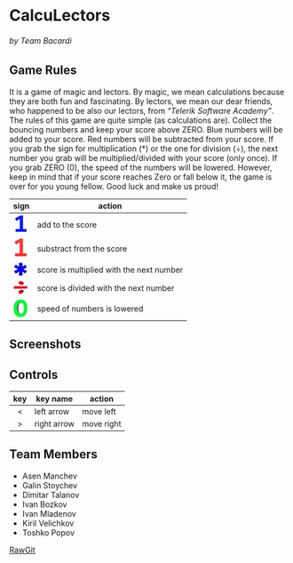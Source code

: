 # CalcuLectors

###### by Team Bacardi

## Game Rules

It is a game of magic and lectors. By magic, we mean calculations because they are both fun and fascinating. By lectors, we mean our dear friends, who happened to be also our lectors, from *“Telerik Software Academy”*. The rules of this game are quite simple (as calculations are). Collect the bouncing numbers and keep your score above ZERO. Blue numbers will be added to your score. Red numbers will be subtracted from your score. If you grab the sign for multiplication (*) or the one for division (÷), the next number you grab will be multiplied/divided with your score (only once). If you grab ZERO (0), the speed of the numbers will be lowered. However, keep in mind that if your score reaches Zero or fall below it, the game is over for you young fellow. Good luck and make us proud!


|   sign |   action   |
|-------------------------------------------------------------|------------------|
| ![alt tag](https://github.com/GalinStoychev/TeamBacardi/blob/master/images/signs/oneBlue.jpg?raw=true)  | add to the score |
| ![alt tag](https://github.com/GalinStoychev/TeamBacardi/blob/master/images/signs/oneRed.jpg?raw=true)  | substract from the score |
| ![alt tag](https://github.com/GalinStoychev/TeamBacardi/blob/master/images/signs/multiplyBlue.jpg?raw=true)  | score is multiplied with the next number |
| ![alt tag](https://github.com/GalinStoychev/TeamBacardi/blob/master/images/signs/divideRed.jpg?raw=true)  | score is divided with the next number |
| ![alt tag](https://github.com/GalinStoychev/TeamBacardi/blob/master/images/signs/zeroGreen.jpg?raw=true)  | speed of numbers is lowered |
 

## Screenshots

## Controls

| key |   key name  |   action   |
|:---:|-------------|------------|
|  <  | left arrow  | move left  |
|  >  | right arrow | move right |

## Team Members
* Asen Manchev
* Galin Stoychev
* Dimitar Talanov
* Ivan Bozkov
* Ivan Mladenov
* Kiril Velichkov
* Toshko Popov

[RawGit](https://rawgit.com/GalinStoychev/TeamBacardi/master/index.html#)